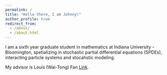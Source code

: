 ```yaml
---
permalink: /
title: "Hello there, I am Johnny!"
author_profile: true
redirect_from: 
  - /about/
  - /about.html
---
```


I am a sixth year graduate student in mathematics at Indiana University - Bloomington, spetializing in stochastic partial differential equations (SPDEs), interacting particle systems and stocahstic modeling. 

My advisor is Louis (Wai-Tong) Fan [Link](https://sites.google.com/site/louisfanmath/home).

